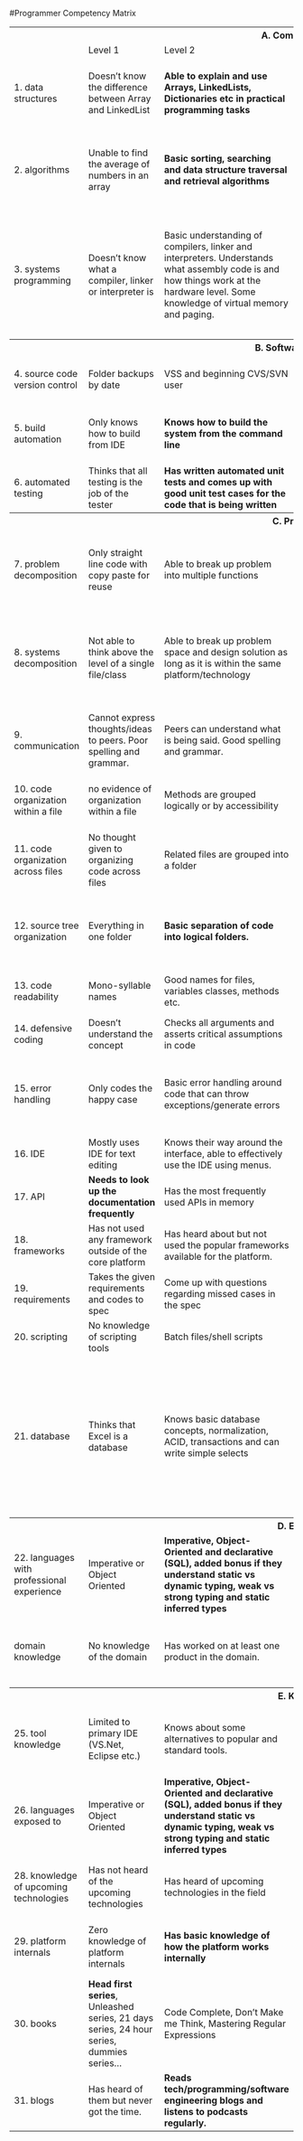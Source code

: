 #Programmer Competency Matrix

<table>
<tbody>
<tr>
<th colspan="5">A. Computer Science</th>
</tr>
<tr class="headers">
<td></td>
<td>Level 1</td>
<td>Level 2</td>
<td>Level 3</td>
<td>Level 4</td>
</tr>
<tr>
<td>1. data structures</td>
<td>Doesn’t know the difference between Array and LinkedList</td>
<td><b>Able to explain and use Arrays, LinkedLists, Dictionaries etc in practical programming tasks</b></td>
<td>Knows space and time tradeoffs of the basic data structures, Arrays vs LinkedLists, Able to explain how hashtables can be implemented and can handle collisions, Priority queues and ways to implement them etc.</td>
<td>Knowledge of advanced data structures like B-trees, binomial and fibonacci heaps, AVL/Red Black trees, Splay Trees, Skip Lists, tries etc.</td>
</tr>
<tr>
<td>2. algorithms</td>
<td>Unable to find the average of numbers in an array</td>
<td><b>Basic sorting, searching and data structure traversal and retrieval algorithms</b></td>
<td>Tree, Graph, simple greedy and divide and conquer algorithms, is able to understand the relevance of the levels of this matrix.</td>
<td>Able to recognize and code dynamic programming solutions, good knowledge of graph algorithms, good knowledge of numerical computation algorithms, able to identify NP problems etc.</td>
</tr>
<tr>
<td>3. systems programming</td>
<td>Doesn’t know what a compiler, linker or interpreter is</td>
<td>Basic understanding of compilers, linker and interpreters. Understands what assembly code is and how things work at the hardware level. Some knowledge of virtual memory and paging.</td>
<td>Understands kernel mode vs. user mode, multi-threading, synchronization primitives and how they’re implemented, able to read assembly code. Understands how networks work, understanding of network protocols and socket level programming.</td>
<td><b>Understands the entire programming stack, hardware (CPU + Memory + Cache + Interrupts + microcode), binary code, assembly, static and dynamic linking, compilation, interpretation, JIT compilation, garbage collection, heap, stack, memory addressing…</b></td>
</tr>
<tr>
<th colspan="5"> B. Software Engineering</th>
</tr>
<tr>
<td>4. source code version control</td>
<td>Folder backups by date</td>
<td>VSS and beginning CVS/SVN user</td>
<td>Proficient in using CVS and SVN features. Knows how to branch and merge, use patches setup repository properties etc.</td>
<td><b>Knowledge of distributed VCS systems. Has tried out</b> Bzr/Mercurial/Darcs/<b>Git</b></td>
</tr>
<tr>
<td>5. build automation</td>
<td>Only knows how to build from IDE</td>
<td><b>Knows how to build the system from the command line</b></td>
<td>Can setup a script to build the basic system</td>
<td>Can setup a script to build the system and also documentation, installers, generate release notes and tag the code in source control</td>
</tr>
<tr>
<td>6. automated testing</td>
<td>Thinks that all testing is the job of the tester</td>
<td><b>Has written automated unit tests and comes up with good unit test cases for the code that is being written</b></td>
<td>Has written code in TDD manner</td>
<td>Understands and is able to setup automated functional, load/performance and UI tests</td>
</tr>
<tr>
<th colspan="5">C. Programming</th>
</tr>
<tr>
<td>7. problem decomposition</td>
<td>Only straight line code with copy paste for reuse</td>
<td>Able to break up problem into multiple functions</td>
<td>Able to come up with reusable functions/objects that solve the overall problem</td>
<td><b>Use of appropriate data structures and algorithms and comes up with generic/object-oriented code that encapsulate aspects of the problem that are subject to change.</b></td>
</tr>
<tr>
<td>8. systems decomposition</td>
<td>Not able to think above the level of a single file/class</td>
<td>Able to break up problem space and design solution as long as it is within the same platform/technology</td>
<td><b>Able to design systems that span multiple technologies/platforms.</b></td>
<td>Able to visualize and design complex systems with multiple product lines and integrations with external systems. Also should be able to design operations support systems like monitoring, reporting, fail overs etc.</td>
</tr>
<tr>
<td>9. communication</td>
<td>Cannot express thoughts/ideas to peers. Poor spelling and grammar.</td>
<td>Peers can understand what is being said. Good spelling and grammar.</td>
<td>Is able to effectively communicate with peers</td>
<td><b>Able to understand and communicate thoughts/design/ideas/specs in a unambiguous manner and adjusts communication as per the context</b></td>
</tr>
<tr>
<td>10. code organization within a file</td>
<td>no evidence of organization within a file</td>
<td>Methods are grouped logically or by accessibility</td>
<td><b>Code is grouped into regions and well commented with references to other source files</b></td>
<td>File has license header, summary, well commented, consistent white space usage. The file should look beautiful.</td>
</tr>
<tr>
<td>11. code organization across files</td>
<td>No thought given to organizing code across files</td>
<td>Related files are grouped into a folder</td>
<td>Each physical file has a unique purpose, for e.g. one class definition, one feature implementation etc.</td>
<td><b>Code organization at a physical level closely matches design and looking at file names and folder distribution provides insights into design</b></td>
</tr>
<tr>
<td>12. source tree organization</td>
<td>Everything in one folder</td>
<td><b>Basic separation of code into logical folders.</b></td>
<td>No circular dependencies, binaries, libs, docs, builds, third-party code all organized into appropriate folders</td>
<td>Physical layout of source tree matches logical hierarchy and organization. The directory names and organization provide insights into the design of the system.</td>
</tr>
<tr>
<td>13. code readability</td>
<td>Mono-syllable names</td>
<td>Good names for files, variables classes, methods etc.</td>
<td><b>No long functions, comments explaining unusual code, bug fixes, code assumptions</b></td>
<td>Code assumptions are verified using asserts, code flows naturally – no deep nesting of conditionals or methods</td>
</tr>
<tr>
<td>14. defensive coding</td>
<td>Doesn’t understand the concept</td>
<td>Checks all arguments and asserts critical assumptions in code</td>
<td><b>Makes sure to check return values and check for exceptions around code that can fail.</b></td>
<td>Has his own library to help with defensive coding, writes unit tests that simulate faults</td>
</tr>
<tr>
<td>15. error handling</td>
<td>Only codes the happy case</td>
<td>Basic error handling around code that can throw exceptions/generate errors</td>
<td><b>Ensures that error/exceptions leave program in good state, resources, connections and memory is all cleaned up properly</b></td>
<td>Codes to detect possible exception before, maintain consistent exception handling strategy in all layers of code, come up with guidelines on exception handling for entire system.</td>
</tr>
<tr>
<td>16. IDE</td>
<td>Mostly uses IDE for text editing</td>
<td>Knows their way around the interface, able to effectively use the IDE using menus.</td>
<td><b>Knows keyboard shortcuts for most used operations.</b></td>
<td>Has written custom macros</td>
</tr>
<tr>
<td>17. API</td>
<td><b>Needs to look up the documentation frequently</b></td>
<td>Has the most frequently used APIs in memory</td>
<td>Vast and In-depth knowledge of the API</td>
<td>Has written libraries that sit on top of the API to simplify frequently used tasks and to fill in gaps in the API</td>
</tr>
<tr>
<td>18. frameworks</td>
<td>Has not used any framework outside of the core platform</td>
<td>Has heard about but not used the popular frameworks available for the platform.</td>
<td><b>Has used more than one framework in a professional capacity and is well-versed with the idioms of the frameworks.</b></td>
<td>Author of framework</td>
</tr>
<tr>
<td>19. requirements</td>
<td>Takes the given requirements and codes to spec</td>
<td>Come up with questions regarding missed cases in the spec</td>
<td><b>Understand complete picture and come up with entire areas that need to be speced</b></td>
<td>Able to suggest better alternatives and flows to given requirements based on experience</td>
</tr>
<tr>
<td>20. scripting</td>
<td>No knowledge of scripting tools</td>
<td>Batch files/shell scripts</td>
<td>Perl/Python/Ruby/VBScript/Powershell</td>
<td><b>Has written and published reusable code</b></td>
</tr>
<tr>
<td>21. database</td>
<td>Thinks that Excel is a database</td>
<td>Knows basic database concepts, normalization, ACID, transactions and can write simple selects</td>
<td><b>Able to design good and normalized database schemas keeping in mind the queries that’ll have to be run, proficient in use of views, stored procedures, triggers</b> and user defined types. <b>Knows difference between clustered and non-clustered indexes. Proficient in use of ORM tools.</b></td>
<td>Can do basic database administration, performance optimization, index optimization, write advanced select queries, able to replace cursor usage with relational sql, understands how data is stored internally, understands how indexes are stored internally, understands how databases can be mirrored, replicated etc. Understands how the two phase commit works.</td>
</tr>
<tr>
<th colspan="5">D. Experience</th>
</tr>
<tr>
<td>22. languages with professional experience</td>
<td>Imperative or Object Oriented</td>
<td><b>Imperative, Object-Oriented and declarative (SQL), added bonus if they understand static vs dynamic typing, weak vs strong typing and static inferred types</b></td>
<td>Functional, added bonus if they understand lazy evaluation, currying, continuations</td>
<td>Concurrent (Erlang, Oz) and Logic (Prolog)</td>
</tr>
<tr>
<td>domain knowledge</td>
<td>No knowledge of the domain</td>
<td>Has worked on at least one product in the domain.</td>
<td><b>Has worked on multiple products in the same domain.</b></td>
<td>Domain expert. Has designed and implemented several products/solutions in the domain. Well versed with standard terms, protocols used in the domain.</td>
</tr>
<tr>
<th colspan="5">E. Knowledge</th>
</tr>
<tr>
<td>25. tool knowledge</td>
<td>Limited to primary IDE (VS.Net, Eclipse etc.)</td>
<td>Knows about some alternatives to popular and standard tools.</td>
<td><b>Good knowledge of editors, debuggers, IDEs, open source alternatives etc. etc. For e.g. someone who knows most of the tools from Scott Hanselman’s power tools list. Has used ORM tools.</b></td>
<td>Has actually written tools and scripts, added bonus if they’ve been published.</td>
</tr>
<tr>
<td>26. languages exposed to</td>
<td>Imperative or Object Oriented</td>
<td><b>Imperative, Object-Oriented and declarative (SQL), added bonus if they understand static vs dynamic typing, weak vs strong typing and static inferred types</b></td>
<td>Functional, added bonus if they understand lazy evaluation, currying, continuations</td>
<td>Concurrent (Erlang, Oz) and Logic (Prolog)</td>
</tr>
<tr>
<td>28. knowledge of upcoming technologies</td>
<td>Has not heard of the upcoming technologies</td>
<td>Has heard of upcoming technologies in the field</td>
<td><b>Has downloaded the alpha preview/CTP/beta and read some articles/manuals</b></td>
<td>Has played with the previews and has actually built something with it and as a bonus shared that with everyone else</td>
</tr>
<tr>
<td>29. platform internals</td>
<td>Zero knowledge of platform internals</td>
<td><b>Has basic knowledge of how the platform works internally</b></td>
<td>Deep knowledge of platform internals and can visualize how the platform takes the program and converts it into executable code.</td>
<td>Has written tools to enhance or provide information on platform internals. For e.g. disassemblers, decompilers, debuggers etc.</td>
</tr>
<tr>
<td>30. books</td>
<td><b>Head first series</b>, Unleashed series, 21 days series, 24 hour series, dummies series…</td>
<td>Code Complete, Don’t Make me Think, Mastering Regular Expressions</td>
<td><b>Design Patterns</b>, Peopleware, <b>Programming Pearls</b>, Algorithm Design Manual, <b>Pragmatic Programmer, Mythical Man month</b></td>
<td>Structure and Interpretation of Computer Programs, Concepts Techniques, Models of Computer Programming, Art of Computer Programming, Database systems , by C. J Date, Thinking Forth, Little Schemer</td>
</tr>
<tr>
<td>31. blogs</td>
<td>Has heard of them but never got the time.</td>
<td><b>Reads tech/programming/software engineering blogs and listens to podcasts regularly.</b></td>
<td>Maintains a link blog with some collection of useful articles and tools that he/she has collected</td>
<td>Maintains a blog in which personal insights and thoughts on programming are shared</td>
</tr>
</tbody>
</table>

